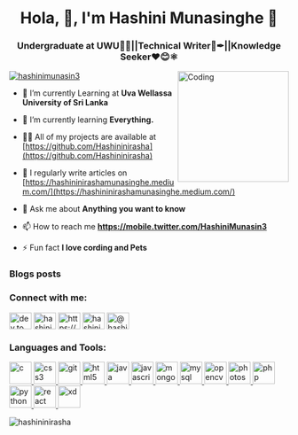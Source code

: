 <h1 align="center">Hola, 👋, I'm Hashini Munasinghe 🌸</h1>
<h3 align="center">Undergraduate at UWU👩‍🎓||Technical Writer📄✒||Knowledge Seeker❤😊⚛️</h3>

<img align="right" alt="Coding" width="200" src="https://user-images.githubusercontent.com/52965775/103438665-1734c000-4c5b-11eb-9af2-a37a9229d132.gif">



<p align="left"> <a href="https://twitter.com/hashinimunasin3" target="blank"><img src="https://img.shields.io/twitter/follow/hashinimunasin3?logo=twitter&style=for-the-badge" alt="hashinimunasin3" /></a> </p>

- 🔭 I’m currently Learning at **Uva Wellassa University of Sri Lanka**

- 🌱 I’m currently learning **Everything.**

- 👨‍💻 All of my projects are available at [https://github.com/Hashininirasha](https://github.com/Hashininirasha)

- 📝 I regularly write articles on [https://hashininirashamunasinghe.medium.com/](https://hashininirashamunasinghe.medium.com/)

- 💬 Ask me about **Anything you want to know**

- 📫 How to reach me **https://mobile.twitter.com/HashiniMunasin3**

- ⚡ Fun fact **I love cording and Pets**

### Blogs posts
<!-- BLOG-POST-LIST:START -->
<!-- BLOG-POST-LIST:END -->

<h3 align="left">Connect with me:</h3>
<p align="left">
<a href="https://dev.to/dev.to hashininirasha" target="blank"><img align="center" src="https://cdn.jsdelivr.net/npm/simple-icons@3.0.1/icons/dev-dot-to.svg" alt="dev.to hashininirasha" height="30" width="40" /></a>
<a href="https://twitter.com/hashinimunasin3" target="blank"><img align="center" src="https://cdn.jsdelivr.net/npm/simple-icons@3.0.1/icons/twitter.svg" alt="hashinimunasin3" height="30" width="40" /></a>
<a href="https://linkedin.com/in/https://www.linkedin.com/in/hashini-munasinghe-37a42a1a8/" target="blank"><img align="center" src="https://cdn.jsdelivr.net/npm/simple-icons@3.0.1/icons/linkedin.svg" alt="https://www.linkedin.com/in/hashini-munasinghe-37a42a1a8/" height="30" width="40" /></a>
<a href="https://fb.com/hashini munasinghe" target="blank"><img align="center" src="https://cdn.jsdelivr.net/npm/simple-icons@3.0.1/icons/facebook.svg" alt="hashini munasinghe" height="30" width="40" /></a>
<a href="https://medium.com/@hashininirashamunasinghe" target="blank"><img align="center" src="https://cdn.jsdelivr.net/npm/simple-icons@3.0.1/icons/medium.svg" alt="@hashininirashamunasinghe" height="30" width="40" /></a>
</p>

<h3 align="left">Languages and Tools:</h3>
<p align="left"> <a href="https://www.cprogramming.com/" target="_blank"> <img src="https://devicons.github.io/devicon/devicon.git/icons/c/c-original.svg" alt="c" width="40" height="40"/> </a> <a href="https://www.w3schools.com/css/" target="_blank"> <img src="https://devicons.github.io/devicon/devicon.git/icons/css3/css3-original-wordmark.svg" alt="css3" width="40" height="40"/> </a> <a href="https://git-scm.com/" target="_blank"> <img src="https://www.vectorlogo.zone/logos/git-scm/git-scm-icon.svg" alt="git" width="40" height="40"/> </a> <a href="https://www.w3.org/html/" target="_blank"> <img src="https://devicons.github.io/devicon/devicon.git/icons/html5/html5-original-wordmark.svg" alt="html5" width="40" height="40"/> </a> <a href="https://www.java.com" target="_blank"> <img src="https://devicons.github.io/devicon/devicon.git/icons/java/java-original-wordmark.svg" alt="java" width="40" height="40"/> </a> <a href="https://developer.mozilla.org/en-US/docs/Web/JavaScript" target="_blank"> <img src="https://devicons.github.io/devicon/devicon.git/icons/javascript/javascript-original.svg" alt="javascript" width="40" height="40"/> </a> <a href="https://www.mongodb.com/" target="_blank"> <img src="https://devicons.github.io/devicon/devicon.git/icons/mongodb/mongodb-original-wordmark.svg" alt="mongodb" width="40" height="40"/> </a> <a href="https://www.mysql.com/" target="_blank"> <img src="https://devicons.github.io/devicon/devicon.git/icons/mysql/mysql-original-wordmark.svg" alt="mysql" width="40" height="40"/> </a> <a href="https://opencv.org/" target="_blank"> <img src="https://www.vectorlogo.zone/logos/opencv/opencv-icon.svg" alt="opencv" width="40" height="40"/> </a> <a href="https://www.photoshop.com/en" target="_blank"> <img src="https://devicons.github.io/devicon/devicon.git/icons/photoshop/photoshop-plain.svg" alt="photoshop" width="40" height="40"/> </a> <a href="https://www.php.net" target="_blank"> <img src="https://devicons.github.io/devicon/devicon.git/icons/php/php-original.svg" alt="php" width="40" height="40"/> </a> <a href="https://www.python.org" target="_blank"> <img src="https://devicons.github.io/devicon/devicon.git/icons/python/python-original.svg" alt="python" width="40" height="40"/> </a> <a href="https://reactjs.org/" target="_blank"> <img src="https://devicons.github.io/devicon/devicon.git/icons/react/react-original-wordmark.svg" alt="react" width="40" height="40"/> </a> <a href="https://www.adobe.com/products/xd.html" target="_blank"> <img src="https://cdn.worldvectorlogo.com/logos/adobe-xd.svg" alt="xd" width="40" height="40"/> </a> </p>

<p><img align="center" src="https://github-readme-stats.vercel.app/api/top-langs?username=hashininirasha&show_icons=true&locale=en&layout=compact" alt="hashininirasha" /></p>
